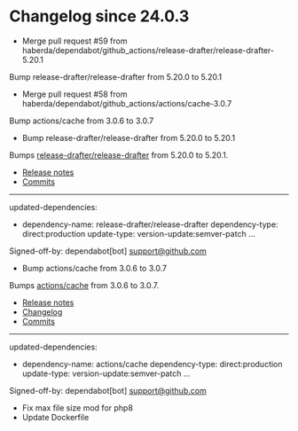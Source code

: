 # Changelog since 24.0.3
- Merge pull request #59 from haberda/dependabot/github_actions/release-drafter/release-drafter-5.20.1

Bump release-drafter/release-drafter from 5.20.0 to 5.20.1 
- Merge pull request #58 from haberda/dependabot/github_actions/actions/cache-3.0.7

Bump actions/cache from 3.0.6 to 3.0.7 
- Bump release-drafter/release-drafter from 5.20.0 to 5.20.1

Bumps [release-drafter/release-drafter](https://github.com/release-drafter/release-drafter) from 5.20.0 to 5.20.1.
- [Release notes](https://github.com/release-drafter/release-drafter/releases)
- [Commits](https://github.com/release-drafter/release-drafter/compare/v5.20.0...v5.20.1)

---
updated-dependencies:
- dependency-name: release-drafter/release-drafter
  dependency-type: direct:production
  update-type: version-update:semver-patch
...

Signed-off-by: dependabot[bot] <support@github.com> 
- Bump actions/cache from 3.0.6 to 3.0.7

Bumps [actions/cache](https://github.com/actions/cache) from 3.0.6 to 3.0.7.
- [Release notes](https://github.com/actions/cache/releases)
- [Changelog](https://github.com/actions/cache/blob/main/RELEASES.md)
- [Commits](https://github.com/actions/cache/compare/v3.0.6...v3.0.7)

---
updated-dependencies:
- dependency-name: actions/cache
  dependency-type: direct:production
  update-type: version-update:semver-patch
...

Signed-off-by: dependabot[bot] <support@github.com> 
- Fix max file size mod for php8 
- Update Dockerfile 
